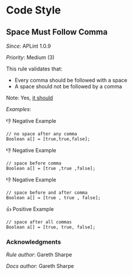 # Code Style

## Space Must Follow Comma

*Since*: APLint 1.0.9

*Priority*: Medium (3)

This rule validates that:

- Every comma should be followed with a space
- A space should not be followed by a comma

Note: Yes, [it should](https://www.englishclub.com/writing/punctuation-comma.htm)

*Examples*:

👎 Negative Example
```
// no space after any comma
Boolean a[] = [true,true,false];
```

👎 Negative Example
```
// space before comma
Boolean a[] = [true ,true ,false];
```

👎 Negative Example
```
// space before and after comma
Boolean a[] = [true , true , false];
```

👍 Positive Example
```
// space after all commas
Boolean a[] = [true, true, false];
```


### Acknowledgments

*Rule author*: Gareth Sharpe

*Docs author*: Gareth Sharpe